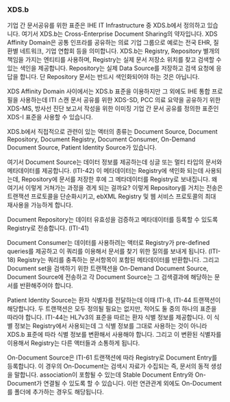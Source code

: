 ### XDS.b

기업 간 문서공유를 위한 표준은 IHE IT Infrastructure 중 XDS.b에서 정의하고 있습니다. 여기서 XDS.b는 Cross-Enterprise Document Sharing의 약자입니다. 
XDS Affinity Domain은 공통 인프라를 공유하는 의료 기업 그룹으로 예로는 전국 EHR, 질환별 네트워크, 기업 연합회 등을 의미합니다.
XDS.b는 Registry, Repository 별개의 책임을 가지는 엔티티를 사용하며, Registry는 실제 문서 저장소 위치를 찾고 검색할 수 있는 색인을 제공합니다. Repository는 실제 Data Source를 저장하고 검색 요청에 응답을 합니다. 단 Repository 문서는 반드시 색인화되어야 하는 것은 아닙니다.

XDS Affinity Domain 사이에서는 XDS.b 표준을 이용하지만 그 외에도 IHE 통합 프로필을 사용하는데 ITI 스캔 문서 공유를 위한 XDS-SD, PCC 의료 요약을 공유하기 위한 XDS-MS, 방사선 진단 보고서 작성을 위한 이미징 기업 간 문서 공유를 정의한 표준인 XDS-I 표준을 사용할 수 있습니다.

XDS.b에서 직접적으로 관련이 있는 액터의 종류는 Document Source, Document Repository, Document Registry, Document Consumer, On-Demand Document Source, Patient Identity Source가 있습니다.

여기서 Document Source는 데이터 정보를 제공하는데 싱글 또는 멀티 타입의 문서와 메타데이터를 제공합니다. (ITI-42) 이 메타데이터는 Registry에 색인화 되는데 사용되는데, Repository에 문서를 저장한 후에 그 메타데이터를 Registry로 보내집니다. 왜 여기서 이렇게 거쳐가는 과정을 겪게 되는 걸까요? 이렇게 Repository를 거치는 전송은 트랜잭션 프로토콜을 단순화시키고, ebXML Registry 및 웹 서비스 프로토콜의 최대 재사용을 가능하게 합니다.

Document Repository는 데이터 유효성을 검증하고 메타데이터를 등록할 수 있도록 Registry로 전송합니다. (ITI-41) 

Document Consumer는 데이터를 사용하려는 액터로 Registry가 pre-defined queries를 제공하고 이 쿼리를 이용해서 문서를 찾기 위한 질의를 보내게 됩니다. (ITI-18)  Registry는 쿼리를 충족하는 문서항목이 포함된 메타데이터를 반환합니다. 그리고 Document set을 검색하기 위한 트랜잭션을 On-Demand Document Source, Document Source에 전송하고 각 Document Source는 그 검색결과에 해당하는 문서를 반환해주어야 합니다.

Patient Identity Source는 환자 식별자를 전달하는데 이때 ITI-8, ITI-44 트랜잭션이 해당합니다. 두 트랜잭션은 모두 정의될 필요는 없지만, 적어도 둘 중의 하나의 표준을 따라야 합니다. ITI-44는 HL7v3의 표준을 따르는 환자 식별 정보를 제공합니다. 이 식별 정보는 Registry에서 사용되는데 그 식별 정보를 그대로 사용하는 것이 아니라 XDS.b 표준에 따라 식별 정보를 변환해서 사용해야 합니다. 그리고 이 변환된 식별자를 이용해서 Registry는 다른 액터들과 소통하게 됩니다.

On-Document Source은 ITI-61 트랜잭션에 따라 Registry로 Document Entry를 등록합니다. 이 경우의 On-Document는 검색시 자료가 수집되는 즉, 문서의 동적 생성을 말합니다. association이 포함될 수 있는데 Stable Document Entry와 On-Document가 연결될 수 있도록 할 수 있습니다. 이런 연관관계 외에도 On-Document를 폴더에 추가하는 경우도 해당됩니다.

